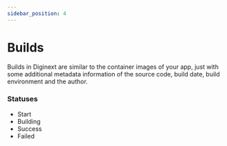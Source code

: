 ```yaml
---
sidebar_position: 4
---
```


# Builds

Builds in Diginext are similar to the container images of your app, just with some additional metadata information of the source code, build date, build environment and the author.

### Statuses

- Start
- Building
- Success
- Failed